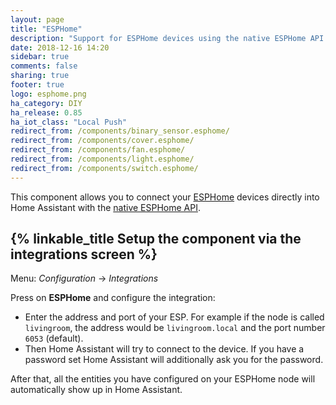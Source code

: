 ```yaml
---
layout: page
title: "ESPHome"
description: "Support for ESPHome devices using the native ESPHome API."
date: 2018-12-16 14:20
sidebar: true
comments: false
sharing: true
footer: true
logo: esphome.png
ha_category: DIY
ha_release: 0.85
ha_iot_class: "Local Push"
redirect_from: /components/binary_sensor.esphome/
redirect_from: /components/cover.esphome/
redirect_from: /components/fan.esphome/
redirect_from: /components/light.esphome/
redirect_from: /components/switch.esphome/
---
```


This component allows you to connect your [ESPHome](https://esphomelib.com/esphomeyaml/index.html) devices directly into Home Assistant with the [native ESPHome API](https://esphomelib.com/esphomeyaml/components/api.html).

## {% linkable_title Setup the component via the integrations screen %}

Menu: *Configuration* -> *Integrations*

Press on **ESPHome** and configure the integration:

* Enter the address and port of your ESP. For example if the node is called `livingroom`, the address would be `livingroom.local` and the port number `6053` (default).
* Then Home Assistant will try to connect to the device. If you have a password set Home Assistant will additionally ask you for the password.

After that, all the entities you have configured on your ESPHome node will automatically show up in Home Assistant.
